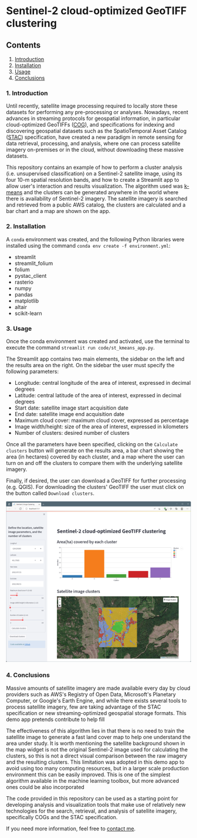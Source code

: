 # Sentinel-2 cloud-optimized GeoTIFF clustering
## Contents
1. [Introduction](#1-introduction)
2. [Installation](#2-installation)
3. [Usage](#3-usage)
4. [Conclusions](#4-conclusions)

### 1. Introduction
Until recently, satellite image processing required to locally store these datasets for performing any pre-processing or analyses. Nowadays, recent advances in streaming protocols for geospatial information, in particular cloud-optimized GeoTIFFs ([COG](https://www.cogeo.org/)), and specifications for indexing and discovering geospatial datasets such as the SpatioTemporal Asset Catalog ([STAC](https://stacspec.org/)) specification, have created a new paradigm in remote sensing for data retrieval, processing, and analysis, where one can process satellite imagery on-premises or in the cloud, without downloading these massive datasets.

This repository contains an example of how to perform a cluster analysis (i.e. unsupervised classification) on a Sentinel-2 satellite image, using its four 10-m spatial resolution bands, and how to create a Streamlit app to allow user's interaction and results visualization. The algorithm used was [k-means](https://en.wikipedia.org/wiki/K-means_clustering) and the clusters can be generated anywhere in the world where there is availability of Sentinel-2 imagery. The satellite imagery is searched and retrieved from a public AWS catalog, the clusters are calculated and a bar chart and a map are shown on the app.

### 2. Installation
A `conda` environment was created, and the following Python libraries were installed using the command `conda env create -f environment.yml`:
- streamlit
- streamlit_folium
- folium
- pystac_client
- rasterio
- numpy
- pandas
- matplotlib
- altair
- scikit-learn

### 3. Usage
Once the conda environment was created and activated, use the terminal to execute the command `streamlit run code/st_kmeans_app.py`.

The Streamlit app contains two main elements, the sidebar on the left and the results area on the right. On the sidebar the user must specify the following parameters:
- Longitude:            central longitude of the area of interest, expressed in decimal degrees
- Latitude:             central latitude of the area of interest, expressed in decimal degrees
- Start date:           satellite image start acquisition date   
- End date:             satellite image end acquisition date
- Maximum cloud cover:  maximum cloud cover, expressed as percentage
- Image width/height:   size of the area of interest, expressed in kilometers
- Number of clusters:   desired number of clusters

Once all the parameters have been specified, clicking on the `Calculate clusters` button will generate on the results area, a bar chart showing the area (in hectares) covered by each cluster, and a map where the user can turn on and off the clusters to compare them with the underlying satellite imagery.

Finally, if desired, the user can download a GeoTIFF for further processing (e.g. QGIS). For downloading the clusters' GeoTIFF the user must click on the button called `Download clusters`.

![](etc/app.png)

### 4. Conclusions
 Massive amounts of satellite imagery are made available every day by cloud providers such as AWS's Registry of Open Data, Microsoft's Planetary Computer, or Google's Earth Engine, and while there exists several tools to process satellite imagery, few are taking advantage of the STAC specification or new streaming-optimized geospatial storage formats. This demo app pretends contribute to help fill

The effectiveness of this algorithm lies in that there is no need to train the satellite image to generate a fast land cover map to help one understand the area under study. It is worth mentioning the satellite background shown in the map widget is not the original Sentinel-2 image used for calculating the clusters, so this is not a direct visual comparison between the raw imagery and the resulting clusters. This limitation was adopted in this demo app to avoid using too many computing resources, but in a larger scale production environment this can be easily improved. This is one of the simplest algorithm available in the machine learning toolbox, but more advanced ones could be also incorporated

The code provided in this repository can be used as a starting point for developing analysis and visualization tools that make use of relatively new technologies for the search, retrieval, and analysis of satellite imagery, specifically COGs and the STAC specification.

If you need more information, feel free to [contact me](https://twitter.com/julionovoa_).